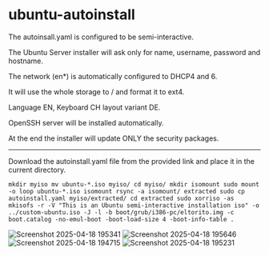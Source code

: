 # ubuntu-autoinstall

The autoinsall.yaml is configured to be semi-interactive.

The Ubuntu Server installer will ask only for name, username, password and hostname.

The network (en*) is automatically configured to DHCP4 and 6.

It will use the whole storage to / and format it to ext4.

Language EN, Keyboard CH layout variant DE.

OpenSSH server will be installed automatically.

At the end the installer will update ONLY the security packages.

________________________________________________________________________________________________

Download the autoinstall.yaml file from the provided link and place it in the current directory.

`mkdir myiso
mv ubuntu-*.iso myiso/
cd myiso/
mkdir isomount
sudo mount -o loop ubuntu-*.iso isomount
rsync -a isomount/ extracted
sudo cp autoinstall.yaml myiso/extracted/
cd extracted
sudo xorriso -as mkisofs -r -V "This is an Ubuntu semi-interactive installation iso" -o ../custom-ubuntu.iso -J -l -b boot/grub/i386-pc/eltorito.img -c boot.catalog -no-emul-boot -boot-load-size 4 -boot-info-table .`



![Screenshot 2025-04-18 195341](https://github.com/user-attachments/assets/6a12b2a6-d9cb-421d-8d67-96dbf4db79a4)
![Screenshot 2025-04-18 195646](https://github.com/user-attachments/assets/50a146b3-9e2f-4592-87b5-97abdd5470a7)
![Screenshot 2025-04-18 194715](https://github.com/user-attachments/assets/80a4f7db-464a-4ca9-9aff-2b036a445d90)
![Screenshot 2025-04-18 195231](https://github.com/user-attachments/assets/05a10a30-b4f4-4ea8-8c2a-3aee2bfc0e73)
